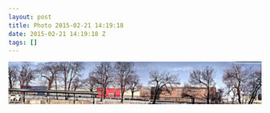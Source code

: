 ```yaml
---
layout: post
title: Photo 2015-02-21 14:19:18
date: 2015-02-21 14:19:18 Z
tags: []
---
```

![](/media/2015/02/111656667174.jpg)
